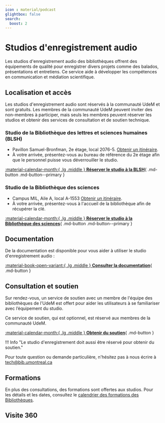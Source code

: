 ```yaml
---
icon : material/podcast
glightbox: false
search:
  boost: 2
---
```


# Studios d'enregistrement audio

Les studios d'enregistrement audio des bibliothèques offrent des équipements de qualité pour enregistrer divers projets comme des balados, présentations et entretiens. Ce service aide à développer les compétences en communication et médiation scientifique.

## Localisation et accès

Les studios d'enregistrement audio sont réservés à la communauté UdeM et sont gratuits. 
Les membres de la communauté UdeM peuvent inviter des non-membres à participer, mais seuls les membres peuvent réserver les studios et obtenir des services de consultation et de soutien technique.

### Studio de la Bibliothèque des lettres et sciences humaines (BLSH)

- Pavillon Samuel-Bronfman, 2e étage, local 2076-5. [Obtenir un itinéraire](https://maps.app.goo.gl/6HsLMAxoBWpQZgcD8).
- À votre arrivée, présentez-vous au bureau de référence du 2e étage afin que le personnel puisse vous déverrouiller le studio.

[:material-calendar-month:{ .lg .middle } **Réserver le studio à la BLSH**](https://calendrier.bib.umontreal.ca/space/21911){ .md-button .md-button--primary }

### Studio de la Bibliothèque des sciences  
- Campus MIL, Aile A, local A-1553 [Obtenir un itinéraire](https://maps.app.goo.gl/6HsLMAxoBWpQZgcD8).
- À votre arrivée, présentez-vous à l'accueil de la bibliothèque afin de récupérer la clé.

[:material-calendar-month:{ .lg .middle } **Réserver le studio à la Bibliothèque des sciences**](https://calendrier.bib.umontreal.ca/space/21911){ .md-button .md-button--primary }

## Documentation

De la documentation est disponible pour vous aider à utiliser le studio d'enregistrement audio :

[:material-book-open-variant:{ .lg .middle } **Consulter la documentation**](../medias/audio/guide-audio.md){ .md-button  }

## Consultation et soutien

Sur rendez-vous, un service de soutien avec un membre de l'équipe des bibliothèques de l'UdeM est offert pour aider les utilisateurs à se familiariser avec l’équipement du studio.

Ce service de soutien, qui est optionnel, est réservé aux membres de la communauté UdeM.

[:material-calendar-month:{ .lg .middle } **Obtenir du soutien**](https://outlook.office365.com/owa/calendar/StudiodenregistrementdeBLSHTGD@Udemontreal.onmicrosoft.com/bookings/?skipRedirect=1){ .md-button }

!!! Info "Le studio d'enregistrement doit aussi être réservé pour obtenir du soutien."

Pour toute question ou demande particulière, n'hésitez pas à nous écrire à tech@bib.umontreal.ca

## Formations
En plus des consultations, des formations sont offertes aux studios. Pour les détails et les dates, consultez le [calendrier des formations des Bibliothèques](https://bib.umontreal.ca/formations/calendrier).

## Visite 360
